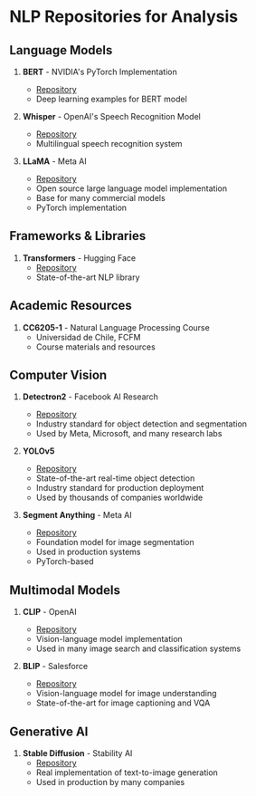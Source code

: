 # NLP Repositories for Analysis

## Language Models

1. **BERT** - NVIDIA's PyTorch Implementation

   - [Repository](https://github.com/NVIDIA/DeepLearningExamples/tree/master/PyTorch/LanguageModeling/BERT)
   - Deep learning examples for BERT model

2. **Whisper** - OpenAI's Speech Recognition Model

   - [Repository](https://github.com/openai/whisper)
   - Multilingual speech recognition system

3. **LLaMA** - Meta AI
   - [Repository](https://github.com/facebookresearch/llama)
   - Open source large language model implementation
   - Base for many commercial models
   - PyTorch implementation

## Frameworks & Libraries

1. **Transformers** - Hugging Face
   - [Repository](https://github.com/huggingface/transformers)
   - State-of-the-art NLP library

## Academic Resources

1. **CC6205-1** - Natural Language Processing Course
   - Universidad de Chile, FCFM
   - Course materials and resources

## Computer Vision

1. **Detectron2** - Facebook AI Research

   - [Repository](https://github.com/facebookresearch/detectron2)
   - Industry standard for object detection and segmentation
   - Used by Meta, Microsoft, and many research labs

2. **YOLOv5**

   - [Repository](https://github.com/ultralytics/yolov5)
   - State-of-the-art real-time object detection
   - Industry standard for production deployment
   - Used by thousands of companies worldwide

3. **Segment Anything** - Meta AI
   - [Repository](https://github.com/facebookresearch/segment-anything)
   - Foundation model for image segmentation
   - Used in production systems
   - PyTorch-based

## Multimodal Models

1. **CLIP** - OpenAI

   - [Repository](https://github.com/openai/CLIP)
   - Vision-language model implementation
   - Used in many image search and classification systems

2. **BLIP** - Salesforce
   - [Repository](https://github.com/salesforce/BLIP)
   - Vision-language model for image understanding
   - State-of-the-art for image captioning and VQA

## Generative AI

1. **Stable Diffusion** - Stability AI
   - [Repository](https://github.com/StableDiffusion/StableDiffusion)
   - Real implementation of text-to-image generation
   - Used in production by many companies
